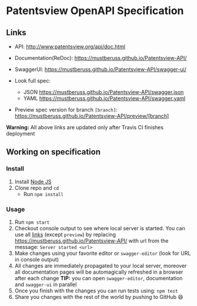 # Patentsview OpenAPI Specification

## Links
- API: http://www.patentsview.org/api/doc.html

- Documentation(ReDoc): https://mustberuss.github.io/Patentsview-API/
- SwaggerUI: https://mustberuss.github.io/Patentsview-API/swagger-ui/
- Look full spec:
    + JSON https://mustberuss.github.io/Patentsview-API/swagger.json
    + YAML https://mustberuss.github.io/Patentsview-API/swagger.yaml
- Preview spec version for branch `[branch]`: https://mustberuss.github.io/Patentsview-API/preview/[branch]

**Warning:** All above links are updated only after Travis CI finishes deployment

## Working on specification
### Install

1. Install [Node JS](https://nodejs.org/)
2. Clone repo and `cd`
    + Run `npm install`

### Usage

1. Run `npm start`
2. Checkout console output to see where local server is started. You can use all [links](#links) (except `preview`) by replacing https://mustberuss.github.io/Patentsview-API/ with url from the message: `Server started <url>`
3. Make changes using your favorite editor or `swagger-editor` (look for URL in console output)
4. All changes are immediately propagated to your local server, moreover all documentation pages will be automagically refreshed in a browser after each change
**TIP:** you can open `swagger-editor`, documentation and `swagger-ui` in parallel
5. Once you finish with the changes you can run tests using: `npm test`
6. Share you changes with the rest of the world by pushing to GitHub :smile:
